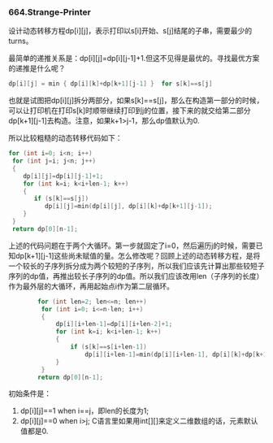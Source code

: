 ### 664.Strange-Printer

设计动态转移方程dp[i][j]，表示打印以s[i]开始、s[j]结尾的子串，需要最少的turns。

最简单的递推关系是：dp[i][j]=dp[i][j-1]+1.但这不见得是最优的。寻找最优方案的递推是什么呢？
```cpp
dp[i][j] = min { dp[i][k]+dp[k+1][j-1] }  for s[k]==s[j]
```
也就是试图把dp[i][j]拆分两部分，如果s[k]==s[j]，那么在构造第一部分的时候，可以让打印机在打印s[k]时顺带继续打印到j的位置，接下来的就交给第二部分dp[k+1][j-1]去构造。注意，如果k+1>j-1，那么dp值默认为0.

所以比较粗糙的动态转移代码如下：
```cpp
for (int i=0; i<n; i++)
 for (int j=i; j<n; j++)
 {
    dp[i][j]=dp[i][j-1]+1;
    for (int k=i; k<i+len-1; k++)
    {
       if (s[k]==s[j])
          dp[i][j]=min(dp[i][j], dp[i][k]+dp[k+1][j-1]);
    }    
 }
 return dp[0][n-1];
```
上述的代码问题在于两个大循环。第一步就固定了i=0，然后遍历j的时候，需要已知dp[k+1][j-1]这些尚未赋值的量。怎么修改呢？回顾上述的动态转移方程，是将一个较长的子序列拆分成为两个较短的子序列，所以我们应该先计算出那些较短子序列的dp值，再推出较长子序列的dp值。所以我们应该改用len（子序列的长度）作为最外层的大循环，再用起始点i作为第二层循环。
```cpp
        for (int len=2; len<=n; len++)
         for (int i=0; i<=n-len; i++)
         {
             dp[i][i+len-1]=dp[i][i+len-2]+1;
             for (int k=i; k<i+len-1; k++)
             {
                 if (s[k]==s[i+len-1])
                     dp[i][i+len-1]=min(dp[i][i+len-1], dp[i][k]+dp[k+1][i+len-2]);
             }
         }
        return dp[0][n-1];         
```
初始条件是：
1. dp[i][j]==1 when i==j，即len的长度为1; 
2. dp[i][j]==0 when i>j; C语言里如果用int[][]来定义二维数组的话，元素默认值都是0.
